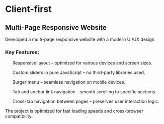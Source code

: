 <h1>Client-first</h1>
    <h2>Multi-Page Responsive Website</h2>
    <p>Developed a multi-page responsive website with a modern UI/UX design.</p>
    <h3>Key Features:</h3>
    <ul class="li">
      Responsive layout – optimized for various devices and screen sizes.
    </ul>
    <ul class="li">
      Custom sliders in pure JavaScript – no third-party libraries used.
    </ul>
    <ul class="li">
      Burger menu – seamless navigation on mobile devices.
    </ul>
    <ul class="li">
      Tab and anchor link navigation – smooth scrolling to specific sections.
    </ul>
    <ul class="li">
      Cross-tab navigation between pages – preserves user interaction logic.
    </ul>
    <p>
      The project is optimized for fast loading speeds and cross-browser
      compatibility.
    </p>









